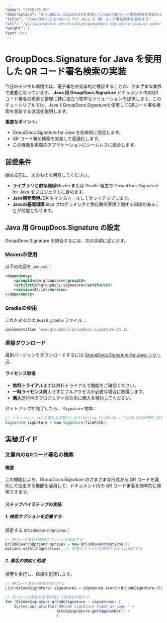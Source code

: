 ```yaml
---
"date": "2025-05-08"
"description": "GroupDocs.Signatureを使用してJavaでQRコード署名検索を実装および最適化する方法を学びます。ドキュメント検証システムを効率的に強化します。"
"title": "GroupDocs.Signature for Java で QR コード署名検索を実装する"
"url": "/ja/java/search-verification/groupdocs-signature-java-qr-code-search-guide/"
"weight": 1
type: docs
---
```

# GroupDocs.Signature for Java を使用した QR コード署名検索の実装

今日のデジタル環境では、電子署名を効率的に検証することが、さまざまな業界で重要になっています。 **Java 用 GroupDocs.Signature** ドキュメント内のQRコード署名の検索と管理に特に役立つ堅牢なソリューションを提供します。このチュートリアルでは、JavaでGroupDocs.Signatureを使用してQRコード署名検索を実装する方法を説明します。

**重要なポイント:**
- GroupDocs.Signature for Java を効率的に設定します。
- QR コード署名検索を実装して最適化します。
- この機能を実際のアプリケーションにシームレスに統合します。

## 前提条件

始める前に、次のものを用意してください。

- **ライブラリと依存関係**Maven または Gradle 経由で GroupDocs.Signature for Java をプロジェクトに含めます。
- **Java開発環境**JDK をインストールしてセットアップします。
- **Javaの基礎知識**Java プログラミングと依存関係管理に関する知識があることが前提となります。

## Java 用 GroupDocs.Signature の設定

GroupDocs.Signature を統合するには、次の手順に従います。

### Mavenの使用
以下の内容を `pom.xml`：
```xml
<dependency>
    <groupId>com.groupdocs</groupId>
    <artifactId>groupdocs-signature</artifactId>
    <version>23.12</version>
</dependency>
```
### Gradleの使用
これをあなたの `build.gradle` ファイル：
```gradle
implementation 'com.groupdocs:groupdocs-signature:23.12'
```
### 直接ダウンロード
最新バージョンをダウンロードするには [GroupDocs.Signature for Java リリース](https://releases。groupdocs.com/signature/java/).

#### ライセンス取得
- **無料トライアル**まずは無料トライアルで機能をご確認ください。
- **一時ライセンス**購入せずにフルアクセスが必要な場合に取得します。
- **購入**進行中のプロジェクトのために購入を検討してください。

セットアップが完了したら、 `Signature` 物体：
```java
// ドキュメント パスで署名を初期化します\String filePath = "YOUR_DOCUMENT_DIRECTORY/your_sample_pdf_signed.pdf";
Signature signature = new Signature(filePath);
```

## 実装ガイド

### 文書内のQRコード署名の検索

#### 概要
この機能により、GroupDocs.Signature のさまざまな形式から QR コードを識別して抽出する機能を活用して、ドキュメント内の QR コード署名を効率的に検索できます。

#### ステップバイステップの実装

##### **1. 検索オプションを定義する**
設定する `QrCodeSearchOptions`：
```java
// QRコード署名の検索オプションを設定する
QrCodeSearchOptions options = new QrCodeSearchOptions();
options.setAllPages(true); // 文書の全ページを検索するように設定する
```

##### **2. 署名の検索と処理**
検索を実行し、結果を処理します。
```java
// QRコード署名の検索を実行する
List<QrCodeSignature> signatures = signature.search(QrCodeSignature.class, options);

// 見つかった署名を反復処理して詳細を印刷する
for (QrCodeSignature qrCodeSignature : signatures) {
    System.out.println("QRCode signature found at page " +
                       qrCodeSignature.getPageNumber() +
                       \